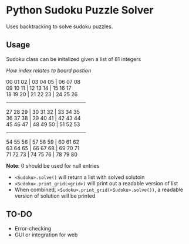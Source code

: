 # Python Sudoku Puzzle Solver
Uses backtracking to solve sudoku puzzles.    

## Usage
Sudoku class can be initalized given a list of 81 integers    

*How index relates to board postion* 

00 01 02  |  03 04 05  |  06 07 08  
09 10 11  |  12 13 14  |  15 16 17  
18 19 20  |  21 22 23  |  24 25 26  
\__________________________________  

27 28 29  |  30 31 32  |  33 34 35  
36 37 38  |  39 40 41  |  42 43 44  
45 46 47  |  48 49 50  |  51 52 53  
\__________________________________  

54 55 56  |  57 58 59  |  60 61 62  
63 64 65  |  66 67 68  |  69 70 71  
71 72 73  |  74 75 76  |  78 79 80    

**Note**: 0 should be used for null entries  

* `<Sudoku>.solve()` will return a list with solved solutoin
* `<Sudoku>.print_grid(<grid>)` will print out a readable version of list
* When combined, `<Sudoku>.print_grid(<Sudoku>.solve())`, a readable version of solution will be printed

## TO-DO  
* Error-checking  
* GUI or integration for web

